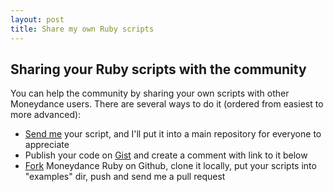 ```yaml
---
layout: post
title: Share my own Ruby scripts
---
```

## Sharing your Ruby scripts with the community

You can help the community by sharing your own scripts with other Moneydance users.
There are several ways to do it (ordered from easiest to more advanced):

- [Send me](http://github.com/inbox/new/arvicco) your script, and I'll put it into
  a main repository for everyone to appreciate
- Publish your code on [Gist](https://gist.github.com) and create a comment with
  link to it below
- [Fork](https://github.com/arvicco/moneydance-ruby#fork_box) Moneydance Ruby on Github,
  clone it locally, put your scripts into "examples" dir, push and send me a pull
  request
